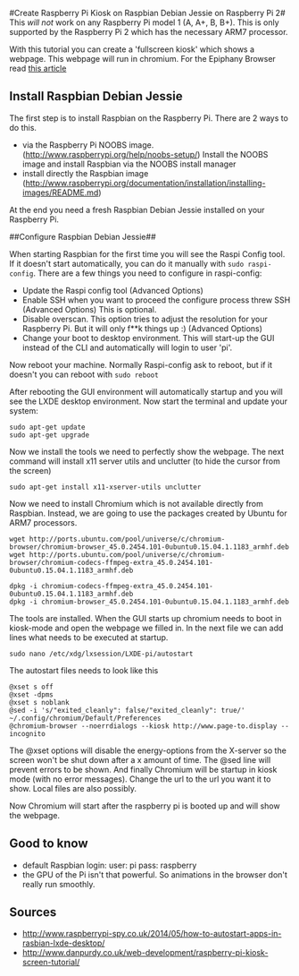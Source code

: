 #Create Raspberry Pi Kiosk on Raspbian Debian Jessie on Raspberry Pi 2#
This *will not* work on any Raspberry Pi model 1 (A, A+, B, B+).  This is only supported by the Raspberry Pi 2 which has the necessary ARM7 processor.

With this tutorial you can create a 'fullscreen kiosk' which shows a webpage. This webpage will run in chromium. For the Epiphany Browser read [this article](https://github.com/elalemanyo/raspberry-pi-kiosk-screen#epiphany-browser) 
## Install Raspbian Debian Jessie ##

The first step is to install Raspbian on the Raspberry Pi. There are 2 ways to do this.

- via the Raspberry Pi NOOBS image. (http://www.raspberrypi.org/help/noobs-setup/) Install the NOOBS image and install Raspbian via the NOOBS install manager
- install directly the Raspbian image (http://www.raspberrypi.org/documentation/installation/installing-images/README.md)

At the end you need a fresh Raspbian Debian Jessie installed on your Raspberry Pi.

##Configure Raspbian Debian Jessie##

When starting Raspbian for the first time you will see the Raspi Config tool. 
If it doesn't start automatically, you can do it manually with `sudo raspi-config`.
There are a few things you need to configure in raspi-config:

- Update the Raspi config tool (Advanced Options)
- Enable SSH when you want to proceed the configure process threw SSH (Advanced Options) This is optional.
- Disable overscan. This option tries to adjust the resolution for your Raspberry Pi. But it will only f**k things up :) (Advanced Options)
- Change your boot to desktop environment. This will start-up the GUI instead of the CLI and automatically will login to user 'pi'. 

Now reboot your machine. Normally Raspi-config ask to reboot, but if it doesn't you can reboot with `sudo reboot`

After rebooting the GUI environment will automatically startup and you will see the LXDE desktop environment. Now start the terminal and update your system:

```
sudo apt-get update
sudo apt-get upgrade
```
Now we install the tools we need to perfectly show the webpage. The next command will install x11 server utils and unclutter (to hide the cursor from the screen)

```
sudo apt-get install x11-xserver-utils unclutter
```

Now we need to install Chromium which is not available directly from Raspbian.  Instead, we are going to use the packages created by Ubuntu for ARM7 processors.

```
wget http://ports.ubuntu.com/pool/universe/c/chromium-browser/chromium-browser_45.0.2454.101-0ubuntu0.15.04.1.1183_armhf.deb
wget http://ports.ubuntu.com/pool/universe/c/chromium-browser/chromium-codecs-ffmpeg-extra_45.0.2454.101-0ubuntu0.15.04.1.1183_armhf.deb

dpkg -i chromium-codecs-ffmpeg-extra_45.0.2454.101-0ubuntu0.15.04.1.1183_armhf.deb
dpkg -i chromium-browser_45.0.2454.101-0ubuntu0.15.04.1.1183_armhf.deb
```

The tools are installed. When the GUI starts up chromium needs to boot in kiosk-mode and open the webpage we filled in. In the next file we can add lines what needs to be executed at startup.

```
sudo nano /etc/xdg/lxsession/LXDE-pi/autostart
```

The autostart files needs to look like this

```
@xset s off
@xset -dpms
@xset s noblank
@sed -i 's/"exited_cleanly": false/"exited_cleanly": true/' ~/.config/chromium/Default/Preferences
@chromium-browser --noerrdialogs --kiosk http://www.page-to.display --incognito
```

The @xset options will disable the energy-options from the X-server so the screen won't be shut down after a x amount of time.
The @sed line will prevent errors to be shown.
And finally Chromium will be startup in kiosk mode (with no error messages). 
Change the url to the url you want it to show. Local files are also possibly.

Now Chromium will start after the raspberry pi is booted up and will show the webpage.

## Good to know ##
- default Raspbian login: user: pi pass: raspberry
- the GPU of the Pi isn't that powerful. So animations in the browser don't really run smoothly. 


## Sources ##

- http://www.raspberrypi-spy.co.uk/2014/05/how-to-autostart-apps-in-rasbian-lxde-desktop/
- http://www.danpurdy.co.uk/web-development/raspberry-pi-kiosk-screen-tutorial/
